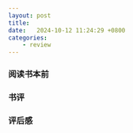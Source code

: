 ```yaml
---
layout: post
title:  
date:   2024-10-12 11:24:29 +0800
categories: 
    - review
---
```


### 阅读书本前

### 书评

### 评后感
